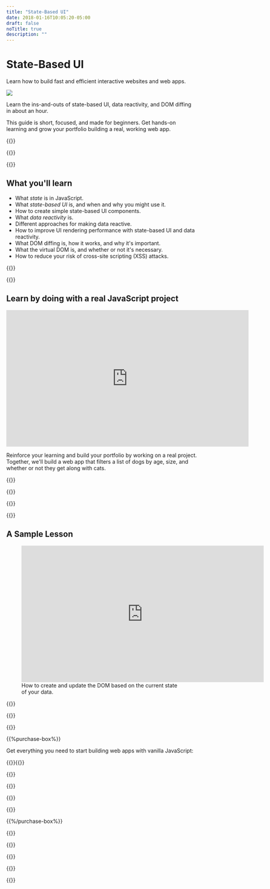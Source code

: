 ```yaml
---
title: "State-Based UI"
date: 2018-01-16T10:05:20-05:00
draft: false
noTitle: true
description: ""
---
```


<h1 class="no-padding-top no-margin-bottom h5 text-sans">State-Based UI</h1>
<p><span class="text-xlarge text-serif">Learn how to build fast and efficient interactive websites and web apps.</span></p>

<img class="img-center img-hero" src="/img/guides/state-based-ui.png">

<span class="text-large">Learn the ins-and-outs of state-based UI, data reactivity, and DOM diffing in about an hour.</span>

This guide is short, focused, and made for beginners. Get hands-on learning and grow your portfolio building a real, working web app.

{{<cta for="guide">}}

<div class="padding-bottom-small">{{<pricing-link>}}</div>

{{<used-by>}}

## What you'll learn

- What _state_ is in JavaScript.
- What _state-based UI_ is, and when and why you might use it.
- How to create simple state-based UI components.
- What _data reactivity_ is.
- Different approaches for making data reactive.
- How to improve UI rendering performance with state-based UI and data reactivity.
- What DOM diffing is, how it works, and why it's important.
- What the virtual DOM is, and whether or not it's necessary.
- How to reduce your risk of cross-site scripting (XSS) attacks.

{{<formats>}}

{{<testimonial-group group="learn">}}

## Learn by doing with a real JavaScript project

<iframe src="https://player.vimeo.com/video/583525714?badge=0&amp;autopause=0&amp;loop=1&amp;player_id=0&amp;app_id=58479" width="640" height="360" frameborder="0" allow="autoplay; fullscreen; picture-in-picture" allowfullscreen></iframe>

Reinforce your learning and build your portfolio by working on a real project. Together, we'll build a web app that filters a list of dogs by age, size, and whether or not they get along with cats.

{{<bonuses>}}

{{<pricing-link>}}

{{<testimonial-group group="slack">}}

{{<skills>}}

## A Sample Lesson

<figure>
	<iframe class="no-margin-bottom" src="https://player.vimeo.com/video/316200825?color=0088cc&title=0&byline=0&portrait=0" width="640" height="360" frameborder="0" webkitallowfullscreen mozallowfullscreen allowfullscreen></iframe>
	<figcaption>How to create and update the DOM based on the current state of your data.</figcaption>
</figure>

{{<sample>}}

{{<money-back>}}

{{<cta for="bio">}}

{{%purchase-box%}}

Get everything you need to start building web apps with vanilla JavaScript:

{{<purchase-summary>}}{{</purchase-summary>}}

{{<cta for="guide-buy">}}

{{<purchase-link product="webApps">}}

{{<purchase-upsell upsell="expert">}}

{{<sales-numbers>}}

{{%/purchase-box%}}

{{<testimonial-group group="purchase">}}

{{<faq>}}

{{<pricing-link>}}

{{<testimonial-group group="faq">}}

{{<not-ready-yet>}}